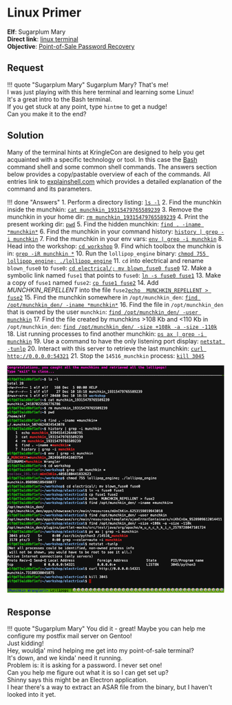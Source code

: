# Linux Primer

**Elf**: Sugarplum Mary<br/>
**Direct link**: [linux terminal](https://docker2020.kringlecon.com/?challenge=linux&id=e69a5b41-605a-4051-900f-e94472c9b85a)<br/>
**Objective**: [Point-of-Sale Password Recovery](../objectives/o3.md)


## Request

!!! quote "Sugarplum Mary"
    Sugarplum Mary? That's me!<br/>
    I was just playing with this here terminal and learning some Linux!<br/>
    It's a great intro to the Bash terminal.<br/>
    If you get stuck at any point, type `hintme` to get a nudge!<br/>
    Can you make it to the end?


## Solution

Many of the terminal hints at KringleCon are designed to help you get acquainted with a specific technology or tool. In this case the [Bash](https://www.gnu.org/software/bash/) command shell and some common shell commands. The answers section below provides a copy/pastable overview of each of the commands. All entries link to [explainshell.com](https://explainshell.com/) which provides a detailed explanation of the command and its parameters.

!!! done "Answers"
    1. Perform a directory listing: [`ls -l`](https://explainshell.com/explain?cmd=ls+-l)
    2. Find the munchkin inside the munchkin: [`cat munchkin_19315479765589239`](https://explainshell.com/explain?cmd=cat+munchkin_19315479765589239)
    3. Remove the munchkin in your home dir: [`rm munchkin_19315479765589239`](https://explainshell.com/explain?cmd=rm+munchkin_19315479765589239)
    4. Print the present working dir: [`pwd`](https://explainshell.com/explain?cmd=pwd)
    5. Find the hidden munchkin: [`find . -iname *munchkin*`](https://explainshell.com/explain?cmd=find+.+-iname+*munchkin*)
    6. Find the munchkin in your command history: [`history | grep -i munchkin`](https://explainshell.com/explain?cmd=history+%7C+grep+-i+munchkin)
    7. Find the munchkin in your env vars: [`env | grep -i munchkin`](https://explainshell.com/explain?cmd=env+%7C+grep+-i+munchkin)
    8. Head into the workshop: [`cd workshop`](https://explainshell.com/explain?cmd=cd+workshop)
    9. Find which toolbox the munchkin is in: [`grep -iR munchkin *`](https://explainshell.com/explain?cmd=grep+-iR+munchkin+*)
    10. Run the `lollipop_engine` binary: [`chmod 755 lollipop_engine; ./lollipop_engine`](https://explainshell.com/explain?cmd=chmod+755+lollipop_engine%3B+.%2Flollipop_engine)
    11. `cd` into electrical and rename `blown_fuse0` to `fuse0`: [`cd electrical/; mv blown_fuse0 fuse0`](https://explainshell.com/explain?cmd=cd+electrical%2F%3B+mv+blown_fuse0+fuse0)
    12. Make a symbolic link named `fuse1` that points to `fuse0`: [`ln -s fuse0 fuse1`](https://explainshell.com/explain?cmd=ln+-s+fuse0+fuse1)
    13. Make a copy of `fuse1` named `fuse2`: [`cp fuse1 fuse2`](https://explainshell.com/explain?cmd=cp+fuse1+fuse2)
    14. Add *MUNCHKIN_REPELLENT* into the file `fuse2`[`echo  MUNCHKIN_REPELLENT > fuse2`](https://explainshell.com/explain?cmd=echo++MUNCHKIN_REPELLENT+%3E+fuse2)
    15. Find the munchkin somewhere in `/opt/munchkin_den`: [`find /opt/munchkin_den/ -iname *munchkin*`](https://explainshell.com/explain?cmd=find+%2Fopt%2Fmunchkin_den%2F+-iname+*munchkin*)
    16. Find the file in `/opt/munchkin_den` that is owned by the user `munchkin`: [`find /opt/munchkin_den/ -user munchkin`](https://explainshell.com/explain?cmd=find+%2Fopt%2Fmunchkin_den%2F+-user+munchkin)
    17. Find the file created by munchkins >108 Kb and <110 Kb in `/opt/munchkin_den`: [`find /opt/munchkin_den/ -size +108k -a -size -110k`](https://explainshell.com/explain?cmd=find+%2Fopt%2Fmunchkin_den%2F+-size+%2B108k+-a+-size+-110k)
    18. List running processes to find another munchkin: [`ps ax | grep -i munchkin`](https://explainshell.com/explain?cmd=ps+ax+%7C+grep+-i+munchkin)
    19. Use a command to have the only listening port display: [`netstat -tunlp`](https://explainshell.com/explain?cmd=netstat+-tunlp)
    20. Interact with this server to retrieve the last munchkin: [`curl http://0.0.0.0:54321`](https://explainshell.com/explain?cmd=curl+http%3A%2F%2F0.0.0.0%3A54321)
    21. Stop the `14516_munchkin` process: [`kill 3045`](https://explainshell.com/explain?cmd=kill+3045)

![Solution](../img/hints/h3/solution.png)


## Response

!!! quote "Sugarplum Mary"
    You did it - great! Maybe you can help me configure my postfix mail server on Gentoo!<br/>
    Just kidding!<br/>
    Hey, wouldja' mind helping me get into my point-of-sale terminal?<br/>
    It's down, and we kinda' need it running.<br/>
    Problem is: it is asking for a password. I never set one!<br/>
    Can you help me figure out what it is so I can get set up?<br/>
    Shinny says this might be an Electron application.<br/>
    I hear there's a way to extract an ASAR file from the binary, but I haven't looked into it yet.<br/>
